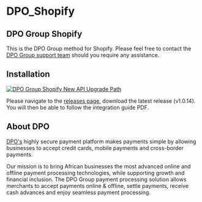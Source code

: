 # DPO_Shopify
## DPO Group Shopify

This is the DPO Group method for Shopify. Please feel free to contact the [DPO Group support team](https://dpogroup.com/contact-us/) should you require any assistance.

## Installation
[![DPO Group Shopify New API Upgrade Path](https://appinlet.com/wp-content/uploads/2022/07/DPO-Group-Shopify-New-API-Upgrade-Path.jpg)](https://www.youtube.com/watch?v=ZTMEXGDkNCk "DPO Group Shopify New API Upgrade Path")

Please navigate to the [releases page](https://github.com/DPO-Group/DPO_Shopify/releases), download the latest release (v1.0.14). You will then be able to follow the integration guide PDF.

## About DPO

[DPO's](https://dpogroup.com/) highly secure payment platform makes payments simple by allowing businesses to accept credit cards, mobile payments and cross-border payments.

Our mission is to bring African businesses the most advanced online and offline payment processing technologies, while supporting growth and financial inclusion. The DPO Group payment processing solution allows merchants to accept payments online & offline, settle payments, receive cash advances and enjoy seamless payment processing.
